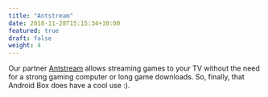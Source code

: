 ```yaml
---
title: "Antstream"
date: 2018-11-28T15:15:34+10:00
featured: true
draft: false
weight: 4
---
```


Our partner [Antstream](https://www.antstream.com) allows streaming games to your TV without the need for a strong gaming computer or long game downloads. So, finally, that Android Box does have a cool use :).
